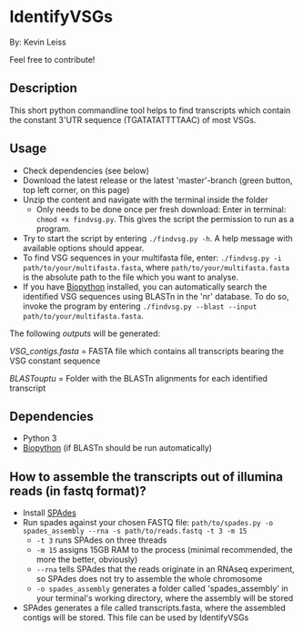# IdentifyVSGs
By: Kevin Leiss

Feel free to contribute!

## Description
This short python commandline tool helps to find transcripts which contain the constant 3'UTR sequence (TGATATATTTTAAC) of most VSGs.

## Usage
- Check dependencies (see below)
- Download the latest release or the latest 'master'-branch (green button, top left corner, on this page)
- Unzip the content and navigate with the terminal inside the folder
  - Only needs to be done once per fresh download: Enter in terminal: `chmod +x findvsg.py`. This gives the script the permission to run as a program.
- Try to start the script by entering `./findvsg.py -h`. A help message with available options should appear.
- To find VSG sequences in your multifasta file, enter: `./findvsg.py -i path/to/your/multifasta.fasta`, where `path/to/your/multifasta.fasta` is the absolute path to the file which you want to analyse.
- If you have [Biopython](http://biopython.org/wiki/Biopython) installed, you can automatically search the identified VSG sequences using BLASTn in the 'nr' database. To do so, invoke the program by entering `./findvsg.py --blast --input path/to/your/multifasta.fasta`.

The following *outputs* will be generated:

*VSG_contigs.fasta* = FASTA file which contains all transcripts bearing the VSG constant sequence

*BLASTouptu* = Folder with the BLASTn alignments for each identified transcript


## Dependencies
- Python 3
- [Biopython](http://biopython.org/wiki/Biopython) (if BLASTn should be run automatically)


## How to assemble the transcripts out of illumina reads (in fastq format)?
- Install [SPAdes](http://bioinf.spbau.ru/en/spades)
- Run spades against your chosen FASTQ file: `path/to/spades.py -o spades_assembly --rna -s path/to/reads.fastq -t 3 -m 15`
  - `-t 3` runs SPAdes on three threads
  - `-m 15` assigns 15GB RAM to the process (minimal recommended, the more the better, obviously)
  - `--rna` tells SPAdes that the reads originate in an RNAseq experiment, so SPAdes does not try to assemble the whole chromosome
  - `-o spades_assembly` generates a folder called 'spades_assembly' in your terminal's working directory, where the assembly will be stored
- SPAdes generates a file called transcripts.fasta, where the assembled contigs will be stored. This file can be used by IdentifyVSGs 